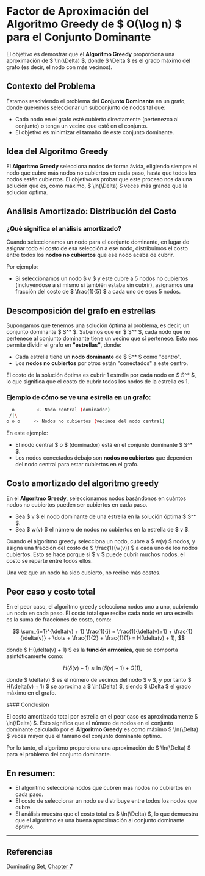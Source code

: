 # Factor de Aproximación del Algoritmo Greedy de $ O(\log n) $ para el Conjunto Dominante

El objetivo es demostrar que el **Algoritmo Greedy** proporciona una aproximación de $ \ln(\Delta) $, donde $ \Delta $ es el grado máximo del grafo (es decir, el nodo con más vecinos).

## Contexto del Problema

Estamos resolviendo el problema del **Conjunto Dominante** en un grafo, donde queremos seleccionar un subconjunto de nodos tal que:

- Cada nodo en el grafo esté cubierto directamente (pertenezca al conjunto) o tenga un vecino que esté en el conjunto.
- El objetivo es minimizar el tamaño de este conjunto dominante.

## Idea del Algoritmo Greedy

El **Algoritmo Greedy** selecciona nodos de forma ávida, eligiendo siempre el nodo que cubre más nodos no cubiertos en cada paso, hasta que todos los nodos estén cubiertos. El objetivo es probar que este proceso nos da una solución que es, como máximo, $ \ln(\Delta) $ veces más grande que la solución óptima.

## Análisis Amortizado: Distribución del Costo

### ¿Qué significa el análisis amortizado?

Cuando seleccionamos un nodo para el conjunto dominante, en lugar de asignar todo el costo de esa selección a ese nodo, distribuimos el costo entre todos los **nodos no cubiertos** que ese nodo acaba de cubrir.

Por ejemplo:

- Si seleccionamos un nodo $ v $ y este cubre a 5 nodos no cubiertos (incluyéndose a sí mismo si también estaba sin cubrir), asignamos una fracción del costo de $ \frac{1}{5} $ a cada uno de esos 5 nodos.

## Descomposición del grafo en estrellas

Supongamos que tenemos una solución óptima al problema, es decir, un conjunto dominante $ S^* $. Sabemos que en $ S^* $, cada nodo que no pertenece al conjunto dominante tiene un vecino que sí pertenece. Esto nos permite dividir el grafo en **"estrellas"**, donde:

- Cada estrella tiene un **nodo dominante** de $ S^* $ como "centro".
- Los **nodos no cubiertos** por otros están "conectados" a este centro.

El costo de la solución óptima es cubrir 1 estrella por cada nodo en $ S^* $, lo que significa que el costo de cubrir todos los nodos de la estrella es 1.

### Ejemplo de cómo se ve una estrella en un grafo:
```bash
  o        <- Nodo central (dominador)
 /|\
o o o     <- Nodos no cubiertos (vecinos del nodo central)
```


En este ejemplo:

- El nodo central $ o $ (dominador) está en el conjunto dominante $ S^* $.
- Los nodos conectados debajo son **nodos no cubiertos** que dependen del nodo central para estar cubiertos en el grafo.

## Costo amortizado del algoritmo greedy

En el **Algoritmo Greedy**, seleccionamos nodos basándonos en cuántos nodos no cubiertos pueden ser cubiertos en cada paso.

- Sea $ v $ el nodo dominante de una estrella en la solución óptima $ S^* $.
- Sea $ w(v) $ el número de nodos no cubiertos en la estrella de $ v $.

Cuando el algoritmo greedy selecciona un nodo, cubre a $ w(v) $ nodos, y asigna una fracción del costo de $ \frac{1}{w(v)} $ a cada uno de los nodos cubiertos. Esto se hace porque si $ v $ puede cubrir muchos nodos, el costo se reparte entre todos ellos.

Una vez que un nodo ha sido cubierto, no recibe más costos.

## Peor caso y costo total
En el peor caso, el algoritmo greedy selecciona nodos uno a uno, cubriendo un nodo en cada paso. El costo total que recibe cada nodo en una estrella es la suma de fracciones de costo, como:

$$
\sum_{i=1}^{\delta(v) + 1} \frac{1}{i} = \frac{1}{\delta(v)+1} + \frac{1}{\delta(v)} + \dots + \frac{1}{2} + \frac{1}{1} = H(\delta(v) + 1),
$$

donde $ H(\delta(v) + 1) $ es la **función armónica**, que se comporta asintóticamente como:

$$
H(\delta(v) + 1) \approx \ln(\delta(v) + 1) + O(1),
$$

donde $ \delta(v) $ es el número de vecinos del nodo $ v $, y por tanto $ H(\delta(v) + 1) $ se aproxima a $ \ln(\Delta) $, siendo $ \Delta $ el grado máximo en el grafo.

s### Conclusión

El costo amortizado total por estrella en el peor caso es aproximadamente $ \ln(\Delta) $. Esto significa que el número de nodos en el conjunto dominante calculado por el **Algoritmo Greedy** es como máximo $ \ln(\Delta) $ veces mayor que el tamaño del conjunto dominante óptimo.

Por lo tanto, el algoritmo proporciona una aproximación de $ \ln(\Delta) $ para el problema del conjunto dominante.

## En resumen:

- El algoritmo selecciona nodos que cubren más nodos no cubiertos en cada paso.
- El costo de seleccionar un nodo se distribuye entre todos los nodos que cubre.
- El análisis muestra que el costo total es $ \ln(\Delta) $, lo que demuestra que el algoritmo es una buena aproximación al conjunto dominante óptimo.

---

## Referencias
[Dominating Set, Chapter 7 ](https://ac.informatik.uni-freiburg.de/teaching/ss_12/netalg/lectures/chapter7.pdf)
